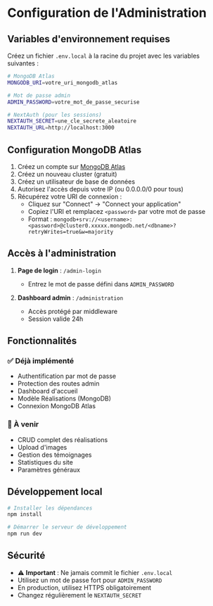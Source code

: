 # Configuration de l'Administration

## Variables d'environnement requises

Créez un fichier `.env.local` à la racine du projet avec les variables suivantes :

```bash
# MongoDB Atlas
MONGODB_URI=votre_uri_mongodb_atlas

# Mot de passe admin
ADMIN_PASSWORD=votre_mot_de_passe_securise

# NextAuth (pour les sessions)
NEXTAUTH_SECRET=une_cle_secrete_aleatoire
NEXTAUTH_URL=http://localhost:3000
```

## Configuration MongoDB Atlas

1. Créez un compte sur [MongoDB Atlas](https://www.mongodb.com/cloud/atlas)
2. Créez un nouveau cluster (gratuit)
3. Créez un utilisateur de base de données
4. Autorisez l'accès depuis votre IP (ou 0.0.0.0/0 pour tous)
5. Récupérez votre URI de connexion :
   - Cliquez sur "Connect" → "Connect your application"
   - Copiez l'URI et remplacez `<password>` par votre mot de passe
   - Format : `mongodb+srv://<username>:<password>@cluster0.xxxxx.mongodb.net/<dbname>?retryWrites=true&w=majority`

## Accès à l'administration

1. **Page de login** : `/admin-login`
   - Entrez le mot de passe défini dans `ADMIN_PASSWORD`
   
2. **Dashboard admin** : `/administration`
   - Accès protégé par middleware
   - Session valide 24h

## Fonctionnalités

### ✅ Déjà implémenté
- Authentification par mot de passe
- Protection des routes admin
- Dashboard d'accueil
- Modèle Réalisations (MongoDB)
- Connexion MongoDB Atlas

### 🚧 À venir
- CRUD complet des réalisations
- Upload d'images
- Gestion des témoignages
- Statistiques du site
- Paramètres généraux

## Développement local

```bash
# Installer les dépendances
npm install

# Démarrer le serveur de développement
npm run dev
```

## Sécurité

- ⚠️ **Important** : Ne jamais commit le fichier `.env.local`
- Utilisez un mot de passe fort pour `ADMIN_PASSWORD`
- En production, utilisez HTTPS obligatoirement
- Changez régulièrement le `NEXTAUTH_SECRET`

